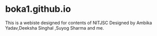 # boka1.github.io
This is a webiste designed for contents of NITJSC
Designed by Ambika Yadav,Deeksha Singhal ,Suyog Sharma and me.
